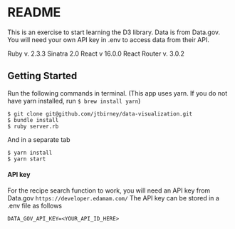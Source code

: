 # README

This is an exercise to start learning the D3 library.
Data is from Data.gov. You will need your own API key in .env to access data from their API.

Ruby v. 2.3.3
Sinatra 2.0
React v 16.0.0
React Router v. 3.0.2

## Getting Started
Run the following commands in terminal. (This app uses yarn. If you do not have yarn installed, run `$ brew install yarn`)
```
$ git clone git@github.com/jtbirney/data-visualization.git
$ bundle install
$ ruby server.rb
```
And in a separate tab
```
$ yarn install
$ yarn start
```

#### API key
For the recipe search function to work, you will need an API key from Data.gov `https://developer.edamam.com/`
The API key can be stored in a .env file as follows
```
DATA_GOV_API_KEY=<YOUR_API_ID_HERE>
```
